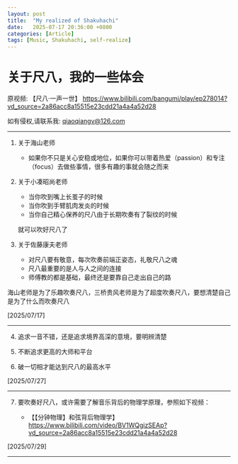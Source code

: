 ```yaml
---
layout: post
title:  "My realized of Shakuhachi"
date:   2025-07-17 20:36:00 +0800
categories: [Article]
tags: [Music, Shakuhachi, self-realize]
---
```

# 关于尺八，我的一些体会

原视频: 【尺八·一声一世】
<https://www.bilibili.com/bangumi/play/ep278014?vd_source=2a86acc8a15515e23cdd21a4a4a52d28>

如有侵权,请联系我: qiaoqiangv@126.com

--------------------------------------------------------------------------------

1. 关于海山老师
   - 如果你不只是关心安稳或地位，如果你可以带着热爱（passion）和专注（focus）去做些事情，很多有趣的事就会随之而来

2. 关于小凑昭尚老师
   - 当你吹到嘴上长茧子的时候
   - 当你吹到手臂肌肉发炎的时候
   - 当你自己精心保养的尺八由于长期吹奏有了裂纹的时候

   就可以吹好尺八了

3. 关于佐藤康夫老师
   - 对尺八要有敬意，每次吹奏前端正姿态，礼敬尺八之魂
   - 尺八最重要的是人与人之间的连接
   - 师傅教的都是基础，最终还是要靠自己走出自己的路

海山老师是为了乐趣吹奏尺八，三桥贵风老师是为了超度吹奏尺八，要想清楚自己是为了什么而吹奏尺八

[2025/07/17]

-----------------------------------------------------------------------------

4. 追求一音不错，还是追求境界高深的意境，要明辨清楚

5. 不断追求更高的大师和平台

6. 破一切相才能达到尺八的最高水平

[2025/07/27]

-----------------------------------------------------------------------------

7. 要吹奏好尺八，或许需要了解音乐背后的物理学原理，参照如下视频：

   - 【【分钟物理】和弦背后物理学】<https://www.bilibili.com/video/BV1WQgizSEAp?vd_source=2a86acc8a15515e23cdd21a4a4a52d28>

[2025/07/29]

-----------------------------------------------------------------------------

